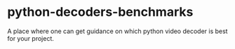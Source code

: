 # python-decoders-benchmarks
A place where one can get guidance on which python video decoder is best for your project.
